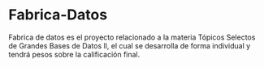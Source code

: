 # Fabrica-Datos
Fabrica de datos es el proyecto relacionado a la materia Tópicos Selectos de Grandes Bases de Datos ll, el cual se desarrolla de forma individual y tendrá pesos sobre la calificación final.
